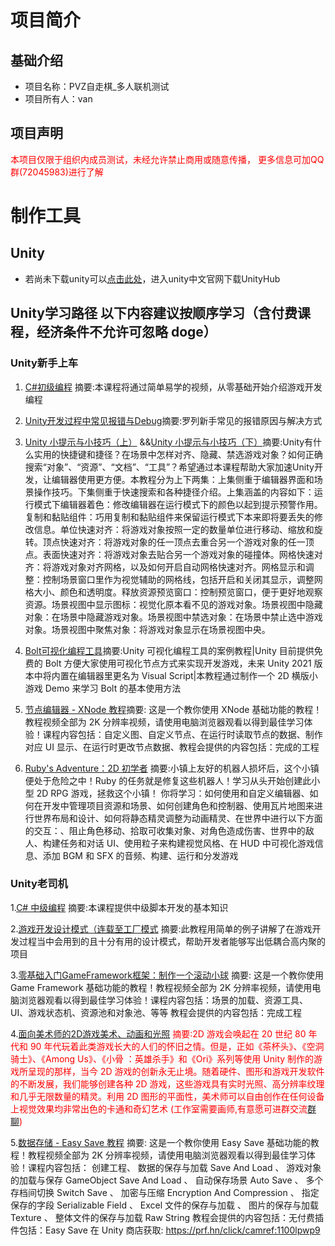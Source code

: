 #  项目简介
## 基础介绍
- 项目名称：PVZ自走棋_多人联机测试
- 项目所有人：van
## 项目声明
<font color="red">本项目仅限于组织内成员测试，未经允许禁止商用或随意传播，
更多信息可加QQ群(72045983)进行了解</font>

# 制作工具
## Unity
- 若尚未下载unity可以[点击此处](https://unity.cn/)，进入unity中文官网下载UnityHub

## Unity学习路径   以下内容建议按顺序学习（含付费课程，经济条件不允许可忽略 doge）

### Unity新手上车
1. [C#初级编程](https://learn.u3d.cn/tutorial/beginner-gameplay-scripting) 摘要:本课程将通过简单易学的视频，从零基础开始介绍游戏开发编程
 
2. [Unity开发过程中常见报错与Debug](https://learn.u3d.cn/tutorial/unity-errors-debug)摘要:罗列新手常见的报错原因与解决方式
    
3. [Unity 小提示与小技巧（上）](https://learn.u3d.cn/tutorial/unity-xiao-ti-shi-yu-xiao-ji-qiao-shang)    &&[Unity 小提示与小技巧（下）](https://learn.u3d.cn/tutorial/unity-xiao-ti-shi-yu-xiao-ji-qiao-xia)摘要:Unity有什么实用的快捷键和捷径？在场景中怎样对齐、隐藏、禁选游戏对象？如何正确搜索“对象”、“资源”、“文档”、“工具”？希望通过本课程帮助大家加速Unity开发，让编辑器使用更方便。本教程分为上下两集：上集侧重于编辑器界面和场景操作技巧。下集侧重于快速搜索和各种捷径介绍。上集涵盖的内容如下：运行模式下编辑器着色：修改编辑器在运行模式下的颜色以起到提示预警作用。复制和黏贴组件：巧用复制和黏贴组件来保留运行模式下本来即将要丢失的修改信息。单位快速对齐：将游戏对象按照一定的数量单位进行移动、缩放和旋转。顶点快速对齐：将游戏对象的任一顶点去重合另一个游戏对象的任一顶点。表面快速对齐：将游戏对象去贴合另一个游戏对象的碰撞体。网格快速对齐：将游戏对象对齐网格，以及如何开启自动网格快速对齐。网格显示和调整：控制场景窗口里作为视觉辅助的网格线，包括开启和关闭其显示，调整网格大小、颜色和透明度。释放资源预览窗口：控制预览窗口，便于更好地观察资源。场景视图中显示图标：视觉化原本看不见的游戏对象。场景视图中隐藏对象：在场景中隐藏游戏对象。场景视图中禁选对象：在场景中禁止选中游戏对象。场景视图中聚焦对象：将游戏对象显示在场景视图中央。
  
4. [Bolt可视化编程工具](https://learn.u3d.cn/tutorial/bolt-mstudio)摘要:Unity 可视化编程工具的案例教程|Unity 目前提供免费的 Bolt 方便大家使用可视化节点方式来实现开发游戏，未来 Unity 2021 版本中将内置在编辑器里更名为 Visual Script|本教程通过制作一个 2D 横版小游戏 Demo 来学习 Bolt 的基本使用方法
 
5. [节点编辑器 - XNode 教程](https://learn.u3d.cn/tutorial/xnode_gbe)摘要: 这是一个教你使用 XNode 基础功能的教程！教程视频全部为 2K 分辨率视频，请使用电脑浏览器观看以得到最佳学习体验！课程内容包括：自定义图、自定义节点、在运行时读取节点的数据、制作对应 UI 显示、在运行时更改节点数据、教程会提供的内容包括：完成的工程
    
6. [Ruby's Adventure：2D 初学者](https://learn.u3d.cn/tutorial/unity-ruby-adventure) 摘要:小镇上友好的机器人损坏后，这个小镇便处于危险之中！Ruby 的任务就是修复这些机器人！学习从头开始创建此小型 2D RPG 游戏，拯救这个小镇！ 你将学习：如何使用和自定义编辑器、如何在开发中管理项目资源和场景、如何创建角色和控制器、使用瓦片地图来进行世界布局和设计、如何将静态精灵调整为动画精灵、在世界中进行以下方面的交互：、阻止角色移动、拾取可收集对象、对角色造成伤害、世界中的敌人、构建任务和对话 UI、使用粒子来构建视觉风格、在 HUD 中可视化游戏信息、添加 BGM 和 SFX 的音频、构建、运行和分发游戏
     

### Unity老司机
1.[C# 中级编程](https://learn.u3d.cn/tutorial/intermediate-gameplay-scripting) 摘要:本课程提供中级脚本开发的基本知识

2.[游戏开发设计模式（连载至工厂模式](https://learn.u3d.cn/tutorial/game-design-pattern-jizhi) 摘要:此教程用简单的例子讲解了在游戏开发过程当中会用到的且十分有用的设计模式，帮助开发者能够写出低耦合高内聚的项目

3.[零基础入门GameFramework框架：制作一个滚动小球](https://learn.u3d.cn/tutorial/game-framework-rolling-ball-gbe) 摘要:  这是一个教你使用 Game Framework 基础功能的教程！教程视频全部为 2K 分辨率视频，请使用电脑浏览器观看以得到最佳学习体验！课程内容包括：场景的加载、资源工具、UI、游戏状态机、资源池和对象池、等等
教程会提供的内容包括：完成工程

4.[面向美术师的2D游戏美术、动画和光照](https://learn.u3d.cn/tutorial/2d-game-art-animation-lighting-for-artists) <font color="red">摘要:2D 游戏会唤起在 20 世纪 80 年代和 90 年代玩着此类游戏长大的人们的怀旧之情。但是，正如《茶杯头》、《空洞骑士》、《Among Us》、《小骨 ：英雄杀手》和《Ori》系列等使用 Unity 制作的游戏所呈现的那样，当今 2D 游戏的创新永无止境。随着硬件、图形和游戏开发软件的不断发展，我们能够创建各种 2D 游戏，这些游戏具有实时光照、高分辨率纹理和几乎无限数量的精灵。利用 2D 图形的平面性，美术师可以自由创作在任何设备上视觉效果均非常出色的卡通和奇幻艺术 (工作室需要画师,有意愿可进群交流[群聊](##项目声明)) </font>

5.[数据存储 - Easy Save 教程](https://learn.u3d.cn/tutorial/easy-save) 摘要:  这是一个教你使用 Easy Save 基础功能的教程！教程视频全部为 2K 分辨率视频，请使用电脑浏览器观看以得到最佳学习体验！课程内容包括： 创建工程、  数据的保存与加载 Save And Load 、 游戏对象的加载与保存 GameObject Save And Load 、 自动保存场景 Auto Save 、 多个存档间切换 Switch Save 、 加密与压缩 Encryption And Compression 、 指定保存的字段 Serializable Field 、 Excel 文件的保存与加载 、 图片的保存与加载 Texture  、 整体文件的保存与加载 Raw String    教程会提供的内容包括：无付费插件包括：Easy Save 在 Unity 商店获取:  https://prf.hn/click/camref:1100lpwp9









